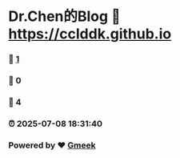# Dr.Chen的Blog :link: https://cclddk.github.io 
### :page_facing_up: [1](https://cclddk.github.io/tag.html) 
### :speech_balloon: 0 
### :hibiscus: 4 
### :alarm_clock: 2025-07-08 18:31:40 
### Powered by :heart: [Gmeek](https://github.com/Meekdai/Gmeek)
